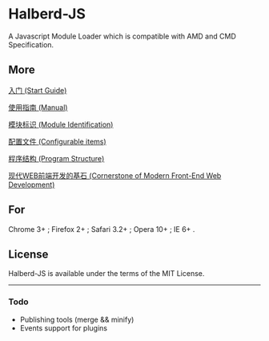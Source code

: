 Halberd-JS
==========

A Javascript Module Loader which is compatible with AMD and CMD Specification.

More
----

[入门 (Start Guide)](https://github.com/yangjc/halberd-js/issues/1)

[使用指南 (Manual)](https://github.com/yangjc/halberd-js/issues/2)

[模块标识 (Module Identification)](https://github.com/yangjc/halberd-js/issues/3)

[配置文件 (Configurable items)](https://github.com/yangjc/halberd-js/issues/4)

[程序结构 (Program Structure)](https://github.com/yangjc/halberd-js/issues/5)

[现代WEB前端开发的基石 (Cornerstone of Modern Front-End Web Development)](https://github.com/yangjc/halberd-js/issues/6)

For
---
Chrome 3+ ; Firefox 2+ ; Safari 3.2+ ; Opera 10+ ; IE 6+ .

License
-------

Halberd-JS is available under the terms of the MIT License.

___

### Todo

* Publishing tools (merge && minify)
* Events support for plugins
